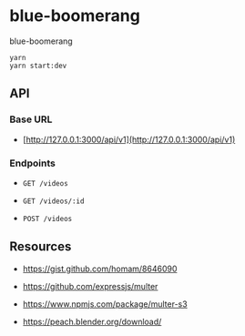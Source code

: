 # blue-boomerang

blue-boomerang

```
yarn
yarn start:dev
```

## API

### Base URL

- [http://127.0.0.1:3000/api/v1](http://127.0.0.1:3000/api/v1)

### Endpoints

- `GET /videos`

- `GET /videos/:id`

- `POST /videos`

## Resources

- https://gist.github.com/homam/8646090

- https://github.com/expressjs/multer

- https://www.npmjs.com/package/multer-s3

- https://peach.blender.org/download/
